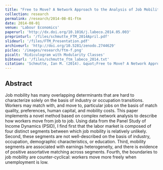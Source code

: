 ```yaml
---
title: "Free to Move? A Network Approach to the Analysis of Job Mobility"
collection: research
permalink: /research/2014-08-01-ftm
date: 2014-08-01
venue: 'Labour Economics'
paperurl: 'http://dx.doi.org/10.1016/j.labeco.2014.05.003'
preprinturl: '/files/schmutte_FTM_2014April.pdf'
slideurl: '/files/FTM_Presentation.pdf'
archiveurl: 'http://doi.org/10.5281/zenodo.2744629'
picloc: '/images/research/ftm-f.png'
picalt: 'Ridiculogram with Modularity Classes'
bibtexurl: '/files/schmutte_ftm_labeco_2014.txt'
citation: 'Schmutte, Ian M. (2014). &quot;Free to Move? A Network Approach to the Analysis of Job Mobility.&quot; <i>Labour Economics</i>. vol. 29 pp. 49--61.'
---
```




## Abstract

Job mobility has many overlapping determinants that are hard to characterize solely on the basis of industry or occupation transitions. Workers may match with, and move to, particular jobs on the basis of match quality, preferences, human capital, and mobility costs. This paper implements a novel method based on complex network analysis to describe how workers move from job to job. Using data from the Panel Study of Income Dynamics (PSID), I find first that the labor market is composed of four distinct segments between which job mobility is relatively unlikely. Second, these segments are not well-described on the basis of industry, occupation, demographic characteristics, or education. Third, mobility segments are associated with earnings heterogeneity, and there is evidence of positive assortative matching across segments. Fourth, the boundaries to job mobility are counter-cyclical: workers move more freely when unemployment is low.
